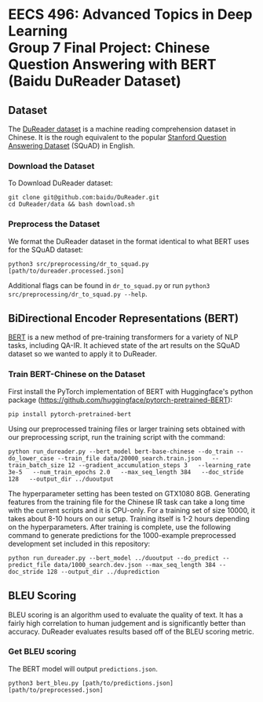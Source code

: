 # EECS 496: Advanced Topics in Deep Learning <br/> Group 7 Final Project: Chinese Question Answering with BERT (Baidu DuReader Dataset)

## Dataset
The [DuReader dataset](https://github.com/baidu/DuReader) is a machine reading comprehension dataset in Chinese. It is the rough equivalent to the popular [Stanford Question Answering Dataset](https://rajpurkar.github.io/SQuAD-explorer/) (SQuAD) in English. 

### Download the Dataset
To Download DuReader dataset:
```
git clone git@github.com:baidu/DuReader.git
cd DuReader/data && bash download.sh
```

### Preprocess the Dataset
We format the DuReader dataset in the format identical to what BERT uses for the SQuAD dataset:
```
python3 src/preprocessing/dr_to_squad.py [path/to/dureader.processed.json]
```
Additional flags can be found in `dr_to_squad.py` or run `python3 src/preprocessing/dr_to_squad.py --help`.

## BiDirectional Encoder Representations (BERT)

[BERT](https://github.com/google-research/bert) is a new method of pre-training transformers for a variety of NLP tasks, including QA-IR. It achieved state of the art results on the SQuAD dataset so we wanted to apply it to DuReader. 

### Train BERT-Chinese on the Dataset
First install the PyTorch implementation of BERT with Huggingface's python package (https://github.com/huggingface/pytorch-pretrained-BERT):
```
pip install pytorch-pretrained-bert
```
Using our preprocessed training files or larger training sets obtained with our preprocessing script, run the training script with the command:
```
python run_dureader.py --bert_model bert-base-chinese --do_train --do_lower_case --train_file data/20000_search.train.json   --train_batch_size 12 --gradient_accumulation_steps 3   --learning_rate 3e-5   --num_train_epochs 2.0   --max_seq_length 384   --doc_stride 128   --output_dir ../duoutput
```
The hyperparameter setting has been tested on GTX1080 8GB. Generating features from the training file for the Chinese IR task can take a long time with the current scripts and it is CPU-only. For a training set of size 10000, it takes about 8-10 hours on our setup. Training itself is 1-2 hours depending on the hyperparameters.
After training is complete, use the following command to generate predictions for the 1000-example preprocessed development set included in this repository:
```
python run_dureader.py --bert_model ../duoutput --do_predict --predict_file data/1000_search.dev.json --max_seq_length 384 --doc_stride 128 --output_dir ../duprediction
```
## BLEU Scoring

BLEU scoring is an algorithm used to evaluate the quality of text. It has a fairly high correlation to human judgement and is significantly better than accuracy. DuReader evaluates results based off of the BLEU scoring metric.

### Get BLEU scoring

The BERT model will output `predictions.json`. 

```
python3 bert_bleu.py [path/to/predictions.json] [path/to/preprocessed.json]
```
